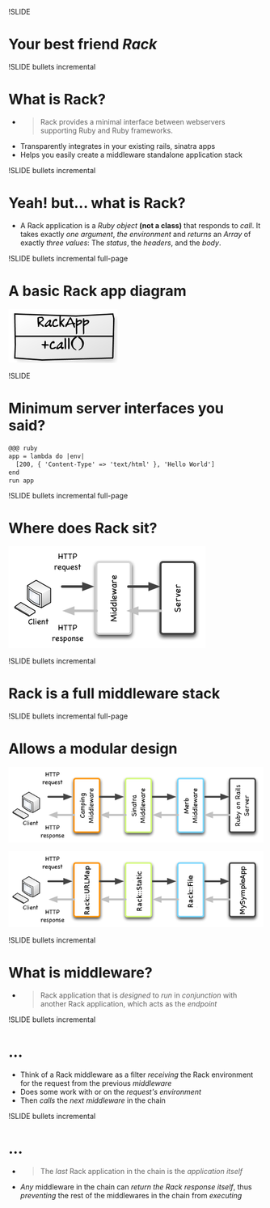 !SLIDE 
# Your best friend *Rack* #


!SLIDE bullets incremental
# What is Rack? #

* > Rack provides a minimal interface between webservers supporting Ruby and Ruby frameworks.
* Transparently integrates in your existing rails, sinatra apps
* Helps you easily create a middleware standalone application stack


!SLIDE bullets incremental
# Yeah! but... what is Rack? #
* A Rack application is a *Ruby object* **(not a class)** that responds to *call*. It takes exactly *one argument*, *the environment* and *returns* an *Array* of exactly *three values*: The *status*, the *headers*, and the *body*. 


!SLIDE bullets incremental full-page
# A basic Rack app diagram #
![rack-app-class.png](rack-app-class.png)


!SLIDE
# Minimum server interfaces you said? #
    @@@ ruby
    app = lambda do |env| 
      [200, { 'Content-Type' => 'text/html' }, 'Hello World']
    end
    run app 


!SLIDE bullets incremental full-page
# Where does Rack sit? #
![rack image](rack-sample-diagram1.png)


!SLIDE bullets incremental
# Rack is a full middleware stack #


!SLIDE bullets incremental full-page
# Allows a modular design  #
![rack image](rack-sample-diagram2.png)

![rack image](rack-sample-diagram3.png)


!SLIDE bullets incremental
# What is middleware? #
* > Rack application that is *designed* to *run* in *conjunction* with another Rack application, which acts as the *endpoint*


!SLIDE bullets incremental
# ... #
* Think of a Rack middleware as a filter *receiving* the Rack environment for the request from the previous *middleware*
* Does some work with or on the *request's environment*
* Then *calls* the *next middleware* in the chain


!SLIDE bullets incremental
# ... #
* > The *last* Rack application in the chain is the *application itself*
* *Any* middleware in the chain can *return the Rack response itself*, thus *preventing* the rest of the middlewares in the chain from *executing*
